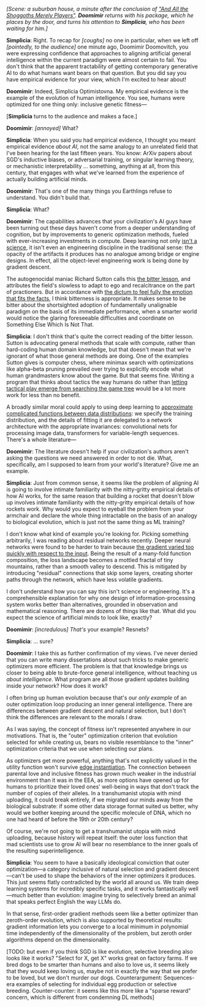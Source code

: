 _[Scene: a suburban house, a minute after the conclusion of ["And All the Shoggoths Merely Players"](https://www.lesswrong.com/posts/8yCXeafJo67tYe5L4/and-all-the-shoggoths-merely-players). **Doomimir** returns with his package, which he places by the door, and turns his attention to **Simplicia**, who has been waiting for him.]_

**Simplicia**: Right. To recap for _[coughs]_ no one in particular, when we left off _[pointedly, to the audience]_ one minute ago, Doomimir Doomovitch, you were expressing confidence that approaches to aligning artificial general intelligence within the current paradigm were almost certain to fail. You don't think that the apparent tractability of getting contemporary generative AI to do what humans want bears on that question. But you did say you have empirical evidence for your view, which I'm excited to hear about!

**Doomimir**: Indeed, Simplicia Optimistovna. My empirical evidence is the example of the evolution of human intelligence. You see, humans were optimized for one thing only: inclusive genetic fitness—

[**Simplicia** turns to the audience and makes a face.]

**Doomimir**: _[annoyed]_ What?

**Simplicia**: When you said you had empirical evidence, I thought you meant empirical evidence _about AI_, not the same analogy to an unrelated field that I've been hearing for the last fifteen years. You know: ArXiv papers about SGD's inductive biases, or adversarial training, or singular learning theory, or mechanistic interpretability ... something, anything at all, from this century, that engages with what we've learned from the experience of actually building artificial minds.

**Doomimir**: That's one of the many things you Earthlings refuse to understand. You didn't build that.

**Simplicia**: What?

**Doomimir**: The capabilities advances that your civilization's AI guys have been turning out these days haven't come from a deeper understanding of cognition, but by improvements to generic optimization methods, fueled with ever-increasing investments in compute. Deep learning not only [isn't a science](https://www.lesswrong.com/posts/JcLhYQQADzTsAEaXd/ai-as-a-science-and-three-obstacles-to-alignment-strategies), it isn't even an engineering discipline in the traditional sense: the opacity of the artifacts it produces has no analogue among bridge or engine designs. In effect, all the object-level engineering work is being done by gradient descent.

The autogenocidal maniac Richard Sutton calls this [the bitter lesson](http://www.incompleteideas.net/IncIdeas/BitterLesson.html), and attributes the field's slowless to adapt to ego and recalcitrance on the part of practioners. But in accordance with [the dictum to feel fully the emotion that fits the facts](https://www.yudkowsky.net/rational/virtues), I think bitterness is appropriate. It makes sense to be bitter about the shortsighted adoption of fundamentally unalignable paradigm on the basis of its immediate performance, when a smarter world would notice the glaring foreseeable difficulties and coordinate on Something Else Which Is Not That.

**Simplicia**: I don't think that's quite the correct reading of the bitter lesson. Sutton is advocating general methods that scale with compute, rather than hard-coding human domain knowledge, but that doesn't mean that we're ignorant of what those general methods are doing. One of the examples Sutton gives is computer chess, where minimax search with optimizations like alpha–beta pruning prevailed over trying to explicitly encode what human grandmasters know about the game. But that seems fine. Writing a program that thinks about tactics the way humans do rather than [letting tactical play emerge from searching the game tree](http://zackmdavis.net/blog/2019/05/minimax-search-and-the-structure-of-cognition/) would be a lot more work for less than no benefit.

A broadly similar moral could apply to using deep learning to [approximate complicated functions between data distributions](https://www.lesswrong.com/posts/DhjcdzTyqHte2v6bu/deep-learning-is-function-approximation): we specify the training distribution, and the details of fitting it are delegated to a network architecture with the appropriate invariances: convolutional nets for processing image data, transformers for variable-length sequences. There's a whole literature—

**Doomimir**: The literature doesn't help if your civilization's authors aren't asking the questions we need answered in order to not die. What, specifically, am I supposed to learn from your world's literature? Give me an example.

**Simplicia**: Just from common sense, it seems like the problem of aligning AI is going to involve intimate familiarity with the nitty-gritty empirical details of how AI works, for the same reason that building a rocket that doesn't blow up involves intimate familiarity with the nitty-gritty empirical details of how rockets work. Why would you expect to eyeball the problem from your armchair and declare the whole thing intractable on the basis of an analogy to biological evolution, which is just not the same thing as ML training?

I don't know what kind of example you're looking for. Picking something arbitrarily, I was reading about residual networks recently. Deeper neural networks were found to be harder to train because [the gradient varied too quickly with respect to the input](https://arxiv.org/abs/1702.08591). Being the result of a many-fold function composition, the loss landscape becomes a mottled fractal of tiny mountains, rather than a smooth valley to descend. This is mitigated by introducing "residual" connections that skip some layers, creating shorter paths through the network, which have less volatile gradients.

I don't understand how you can say this isn't science or engineering. It's a comprehensible explanation for why one design of information-processing system works better than alternatives, grounded in observation and mathematical reasoning. There are dozens of things like that. What did you expect the science of artificial minds to look like, exactly?

**Doomimir**: _[incredulous]_ _That's_ your example? Resnets?

**Simplicia**: ... sure?

**Doomimir**: I take this as further confirmation of my views. I've never denied that you can write many dissertations about such tricks to make generic optimizers more efficient. The problem is that that knowledge brings us closer to being able to brute-force general intelligence, without teaching us _about intelligence_. What program are all those gradient updates building inside your network? How does it work?

I often bring up human evolution because that's our _only example_ of an outer optimization loop producing an inner general intelligence. There are differences between gradient descent and natural selection, but I don't think the differences are relevant to the morals I draw.

As I was saying, the concept of fitness isn't represented anywhere in our motivations. That is, the "outer" optimization criterion that evolution selected for while creating us, bears no visible resemblance to the "inner" optimization criteria that we use when selecting our plans.

As optimizers get more powerful, anything that's not explicitly valued in the utility function won't survive [edge instantiation](https://arbital.com/p/edge_instantiation/). The connection between parental love and inclusive fitness has grown much weaker in the industrial environment than it was in the EEA, as more options have opened up for humans to prioritize their loved ones' well-being in ways that don't track the number of copies of their alleles. In a transhumanist utopia with mind uploading, it could break entirely, if we migrated our minds away from the biological substrate: if some other data storage format suited us better, why would we bother keeping around the specific molecule of DNA, which no one had heard of before the 19th or 20th century?

Of course, we're not going to get a transhumanist utopia with mind uploading, because history will repeat itself: the outer loss function that mad scientists use to grow AI will bear no resemblance to the inner goals of the resulting superintelligence.

**Simplicia**: You seem to have a basically ideological conviction that outer optimization—a category inclusive of natural selection and gradient descent—can't be used to shape the behaviors of the inner optimizers it produces. This just seems flatly contradicted by the world all around us. We train deep learning systems for incredibly specific tasks, and it works fantastically well—much better than evolution: imagine trying to selectively breed an animal that speaks perfect English the way LLMs do.

In that sense, first-order gradient methods seem like a better optimizer than zeroth-order evolution, which is also supported by theoretical results: gradient information lets you converge to a local minimum in polynomial time independently of the dimensionality of the problem, but zeroth order algorithms depend on the dimensionality.

[TODO: but even if you think SGD is like evolution, selective breeding also looks like it works? "Select for X, get X" works great on factory farms. If we bred dogs to be smarter than humans and also to love us, it seems likely that they would keep loving us, maybe not in exactly the way that we prefer to be loved, but we don't murder our dogs. Counterargument: Sequences-era examples of selecting for individual egg production or selective breeding. Counter-counter: it seems like this more like a "sparse reward" concern, which is different from condemning DL methods]

